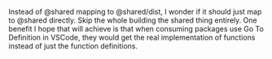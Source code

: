 Instead of @shared mapping to @shared/dist, I wonder if it should just map to @shared directly. Skip the whole building the shared thing entirely. One benefit I hope that will achieve is that when consuming packages use Go To Definition in VSCode, they would get the real implementation of functions instead of just the function definitions.
